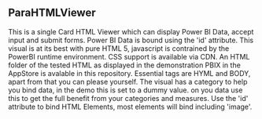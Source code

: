 ParaHTMLViewer
---------------
This is a single Card HTML Viewer which can display Power BI Data, accept input and submit forms. Power BI Data is bound using the 'id' attribute.
This visual is at its best with pure HTML 5, javascript is contrained by the PowerBI runtime environment. CSS support is available via CDN.
An HTML folder of the tested HTML as displayed in the demonstration PBIX in the AppStore is avalable in this repository. Essential tags are HYML and BODY, apart from that you can please yourself. The visual has a category to help you bind data, in the demo this is set to a dummy value. on you data use this to get the full benefit from your categories and measures. Use the 'id' attribute to bind HTML Elements, most elements will bind including 'image'.